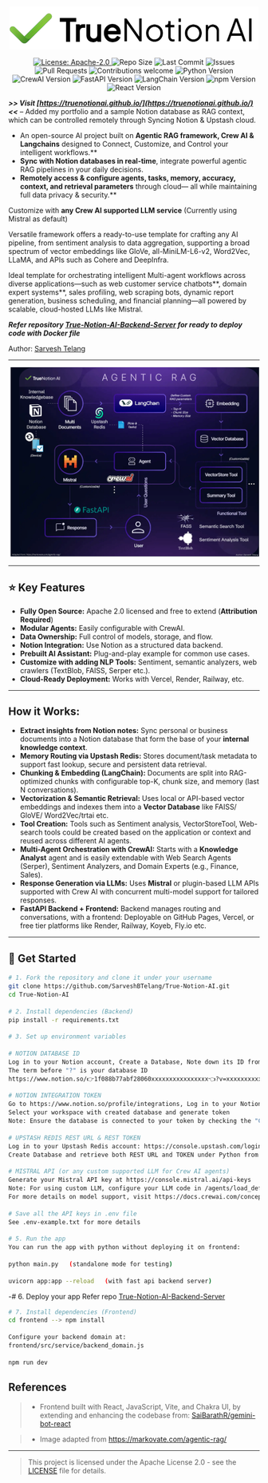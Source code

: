 <p align="center">
  <img src="logo.png" alt="Logo" width="500" />
</p>

<p align="center">
  <a href="https://www.apache.org/licenses/LICENSE-2.0">
    <img src="https://img.shields.io/badge/License-Apache_2.0-blue.svg" alt="License: Apache-2.0" />
  </a>
  <img src="https://img.shields.io/github/repo-size/SarveshBTelang/True-Notion-AI" alt="Repo Size" />
  <img src="https://img.shields.io/github/last-commit/SarveshBTelang/True-Notion-AI" alt="Last Commit" />
  <img src="https://img.shields.io/github/issues/SarveshBTelang/True-Notion-AI" alt="Issues" />
  <img src="https://img.shields.io/github/issues-pr/SarveshBTelang/True-Notion-AI" alt="Pull Requests" />
  <img src="https://img.shields.io/badge/contributions-welcome-brightgreen.svg" alt="Contributions welcome" />
  <img src="https://img.shields.io/badge/python-3.10.0-blue" alt="Python Version" />
  <img src="https://img.shields.io/badge/crewai-0.120.1-blue" alt="CrewAI Version" />
  <img src="https://img.shields.io/badge/fastapi-0.115.12-blue" alt="FastAPI Version" />
  <img src="https://img.shields.io/badge/langchain-0.3.25-blue" alt="LangChain Version" />
  <img src="https://img.shields.io/badge/npm-11.3.0-yellow" alt="npm Version" />
  <img src="https://img.shields.io/badge/react-18.2.0-yellow" alt="React Version" />
</p>

***>> Visit [https://truenotionai.github.io/](https://truenotionai.github.io/) <<*** 
– Added my portfolio and a sample Notion database as RAG context, which can be controlled remotely through Syncing Notion & Upstash cloud.

* An open-source AI project built on **Agentic RAG framework, Crew AI & Langchains** designed to Connect, Customize, and Control your intelligent workflows.**
* **Sync with Notion databases in real-time**, integrate powerful agentic RAG pipelines in your daily decisions.
* **Remotely access & configure agents, tasks, memory, accuracy, context, and retrieval parameters** through cloud— all while maintaining full data privacy & security.**

Customize with **any Crew AI supported LLM service** (Currently using Mistral as default)

Versatile framework offers a ready-to-use template for crafting any AI pipeline, from sentiment analysis to data aggregation, supporting a broad spectrum of vector embeddings like GloVe, all-MiniLM-L6-v2, Word2Vec, LLaMA, and APIs such as Cohere and DeepInfra.

Ideal template for orchestrating intelligent Multi-agent workflows across diverse applications—such as web customer service chatbots**, domain expert systems**, sales profiling, web scraping bots, dynamic report generation, business scheduling, and financial planning—all powered by scalable, cloud-hosted LLMs like Mistral.

***Refer repository [True-Notion-AI-Backend-Server](https://github.com/SarveshBTelang/TrueNotion-AI-Backend-Server) for ready to deploy code with Docker file***

Author: [Sarvesh Telang](https://www.linkedin.com/in/sarvesh-telang-17916448/)

---

<p align="center">
  <img src="truenotion_illustration.png" alt="Logo" width="800" />
</p>

---

## ⭐ Key Features

- **Fully Open Source:** Apache 2.0 licensed and free to extend (**Attribution Required**)
- **Modular Agents:** Easily configurable with CrewAI.
- **Data Ownership:** Full control of models, storage, and flow.
- **Notion Integration:** Use Notion as a structured data backend.
- **Prebuilt AI Assistant:** Plug-and-play example for common use cases.
- **Customize with adding NLP Tools:** Sentiment, semantic analyzers, web crawlers (TextBlob, FAISS, Serper etc.).
- **Cloud-Ready Deployment:** Works with Vercel, Render, Railway, etc.

---

## How it Works:

- **Extract insights from Notion notes:** Sync personal or business documents into a Notion database that form the base of your **internal knowledge context**.
- **Memory Routing via Upstash Redis:** Stores document/task metadata to support fast lookup, secure and persistent data retrieval.
- **Chunking & Embedding (LangChain):** Documents are split into RAG-optimized chunks with configurable top-K, chunk size, and memory (last N conversations).
- **Vectorization & Semantic Retrieval:** Uses local or API-based vector embeddings and indexes them into a **Vector Database** like FAISS/ GloVE/ Word2Vec/trtai etc.
- **Tool Creation:** Tools such as Sentiment analysis, VectorStoreTool, Web-search tools could be created based on the application or context and reused across different AI agents.
- **Multi-Agent Orchestration with CrewAI:** Starts with a **Knowledge Analyst** agent and is easily extendable with Web Search Agents (Serper), Sentiment Analyzers, and Domain Experts (e.g., Finance, Sales).
- **Response Generation via LLMs:** Uses **Mistral** or plugin-based LLM APIs supported with Crew AI with concurrent multi-model support for tailored responses.
- **FastAPI Backend + Frontend:** Backend manages routing and conversations, with a frontend: Deployable on GitHub Pages, Vercel, or free tier platforms like Render, Railway, Koyeb, Fly.io etc.

---

## 🚀 Get Started

```bash
# 1. Fork the repository and clone it under your username
git clone https://github.com/SarveshBTelang/True-Notion-AI.git
cd True-Notion-AI

# 2. Install dependencies (Backend)
pip install -r requirements.txt

# 3. Set up environment variables

# NOTION DATABASE ID
Log in to your Notion account, Create a Database, Note down its ID from the browser URL.
The term before "?" is your database ID
https://www.notion.so/👉1f088b77abf28060xxxxxxxxxxxxxxxx👈?v=xxxxxxxxxxxxxxxxxxxxxxxxxxxxxxxx

# NOTION INTEGRATION TOKEN
Go to https://www.notion.so/profile/integrations, Log in to your Notion account,
Select your workspace with created database and generate token
Note: Ensure the database is connected to your token by checking the "Connections" tab in Database settings.

# UPSTASH REDIS REST URL & REST TOKEN
Log in to your Upstash Redis account: https://console.upstash.com/login
Create Database and retrieve both REST URL and TOKEN under Python from "REST API" tab

# MISTRAL API (or any custom supported LLM for Crew AI agents)
Generate your Mistral API key at https://console.mistral.ai/api-keys
Note: For using custom LLM, configure your LLM code in /agents/load_default_agent.py
For more details on model support, visit https://docs.crewai.com/concepts/llms

# Save all the API keys in .env file
See .env-example.txt for more details

# 5. Run the app
You can run the app with python without deploying it on frontend:

python main.py   (standalone mode for testing)

uvicorn app:app --reload   (with fast api backend server)

```
-# 6. Deploy your app
Refer repo [True-Notion-AI-Backend-Server](https://github.com/SarveshBTelang/TrueNotion-AI-Backend-Server)

```bash
# 7. Install dependencies (Frontend)
cd frontend --> npm install

Configure your backend domain at:
frontend/src/service/backend_domain.js

npm run dev
```

## References

> * Frontend built with React, JavaScript, Vite, and Chakra UI, by extending and enhancing the codebase from: [SaiBarathR/gemini-bot-react](https://github.com/SaiBarathR/gemini-bot-react)

> * Image adapted from https://markovate.com/agentic-rag/

---

> This project is licensed under the Apache License 2.0 - see the [LICENSE](LICENSE) file for details.